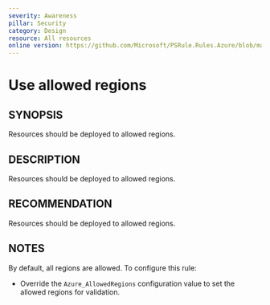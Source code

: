 ```yaml
---
severity: Awareness
pillar: Security
category: Design
resource: All resources
online version: https://github.com/Microsoft/PSRule.Rules.Azure/blob/main/docs/en/rules/Azure.Resource.AllowedRegions.md
---
```


# Use allowed regions

## SYNOPSIS

Resources should be deployed to allowed regions.

## DESCRIPTION

Resources should be deployed to allowed regions.

## RECOMMENDATION

Resources should be deployed to allowed regions.

## NOTES

By default, all regions are allowed.
To configure this rule:

- Override the `Azure_AllowedRegions` configuration value to set the allowed regions for validation.
